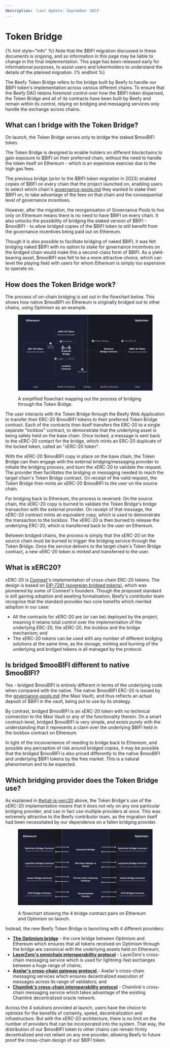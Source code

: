 ```yaml
---
description: 'Last Update: September 2023'
---
```


# Token Bridge

{% hint style="info" %}
Note that the $BIFI migration discussed in these documents is ongoing, and so information in this page may be liable to change in the final implementation. This page has been released early for informational purposes, to assist users and tokenholders to understand the details of the planned migration.
{% endhint %}

The Beefy Token Bridge refers to the bridge built by Beefy to handle our $BIFI token's implementation across various different chains. To ensure that the Beefy DAO retains foremost control over how the $BIFI token dispersed, the Token Bridge and all of its contracts have been built by Beefy and remain within its control, relying on bridging and messaging services only handle the exchange across chains.

## What can I bridge with the Token Bridge?

On launch, the Token Bridge serves only to bridge the staked $mooBIFI token.

The Token Bridge is designed to enable holders on different blockchains to gain exposure to $BIFI on their preferred chain, without the need to handle the token itself on Ethereum - which is an expensive exercise due to the high gas fees.&#x20;

The previous bridge (prior to the $BIFI token migration in 2023) enabled copies of $BIFI on every chain that the project launched on, enabling users to select which chain's [governance-pools.md](../protocol/governance-pools.md "mention") they wanted to stake their $BIFI on, to take advantage of the fees on that chain and the consequential level of governance incentives.

However, after the migration, the reorganisation of Governance Pools to live only on Ethereum means there is no need to have $BIFI on every chain. It also unlocks the possibility of bridging the staked version of $BIFI - $mooBIFI - to allow bridged copies of the $BIFI token to still benefit from the governance incentives being paid out on Ethereum.

Though it is also possible to facilitate bridging of naked $BIFI, it was felt bridging naked $BIFI with no option to stake for governance incentives on the bridged chain would make this a second-class form of $BIFI. As a yield-bearing asset, $mooBIFI was felt to be a more attractive choice, which can level the playing field with users for whom Ethereum is simply too expensive to operate on.

## How does the Token Bridge work?

The process of on-chain bridging is set out in the flowchart below. This shows how native $mooBIFI on Ethereum is originally bridged out to other chains, using Optimism as an example.

<figure><img src="../../.gitbook/assets/BIFI-bridge-flowchart (1).gif" alt=""><figcaption><p>A simplified flowchart mapping out the process of bridging through the Token Bridge.</p></figcaption></figure>

The user interacts with the Token Bridge through the Beefy Web Application to transfer their ERC-20 $mooBIFI tokens to their preferred Token Bridge contract. Each of the contracts then itself transfers the ERC-20 to a single separate "lockbox" contract, to demonstrate that the underlying asset is being safely held on the base chain. Once locked, a message is sent back to the xERC-20 contact for the bridge, which mints an ERC-20 duplicate of the locked token, called an "xERC-20 token".

With the xERC-20 $mooBIFI copy in place on the base chain, the Token Bridge can then engage with the external bridging/messaging provider to initiate the bridging process, and burn the xERC-20 to validate the request. The provider then facilitates the bridging or messaging needed to reach the target chain's Token Bridge contract. On receipt of the valid request, the Token Bridge then mints an xERC-20 $mooBIFI to the user on the source chain.

For bridging back to Ethereum, the process is reversed. On the source chain, the xERC-20 copy is burned to validate the Token Bridge's bridge transaction with the external provider. On receipt of that message, the xERC-20 contract mints an equivalent copy, which is used to demonstrate the transaction to the lockbox. The xERC-20 is then burned to release the underlying ERC-20, which is transferred back to the user on Ethereum.

Between bridged chains, the process is simply that the xERC-20 on the source chain must be burned to trigger the bridging service through the Token Bridge. Once the service delivers to the target chain's Token Bridge contract, a new xERC-20 token is minted and transferred to the user.

## What is xERC20?

xERC-20 is [Connext](https://www.connext.network/)'s implementation of cross-chain ERC-20 tokens. The design is based on [EIP-7281 (sovereign bridged tokens)](https://ethereum-magicians.org/t/erc-7281-sovereign-bridged-tokens/14979), which was pioneered by some of Connext's founders. Though the proposed standard is still gaining adoption and awaiting formalisation, Beefy's contributor team recognise that the standard provides two core benefits which merited adoption in our case:

* All the contracts for xERC-20 are (or can be) deployed by the project, meaning it retains total control over the implementation of the underlying ERC-20, the xERC-20, the lockbox and the bridge mechanism; and
* The xERC-20 tokens can be used with any number of different bridging solutions at the same time, as the storage, minting and burning of the underlying and bridged tokens is all managed by the protocol.

## Is bridged $mooBIFI different to native $mooBIFI?

Yes - bridged $mooBIFI is entirely different in terms of the underlying code when compared with the native. The native $mooBIFI ERC-20 is issued by the [governance-pools.md](../protocol/governance-pools.md "mention") (the Maxi Vault), and thus reflects an actual deposit of $BIFI in the vault, being put to use by its strategy.&#x20;

By contrast, bridged $mooBIFI is an xERC-20 token with no technical connection to the Maxi Vault or any of the functionality therein. On a smart contract-level, bridged $mooBIFI is very simple, and exists purely with the understanding that it represents a claim over the underlying $BIFI held in the lockbox contract on Ethereum.

In light of the inconvenience of needing to bridge back to Ethereum, and possible any perception of risk around bridged copies, it may be possible that the bridged $mooBIFI is also priced differently to the native $mooBIFI and underlying $BIFI tokens by the free market. This is a natural phenomenon and to be expected.

## Which bridging provider does the Token Bridge use?

As explained in [#what-is-xerc20](token-bridge.md#what-is-xerc20 "mention") above, the Token Bridge's use of the xERC-20 implementation  means that it does not rely on any one particular bridging provider, and can in fact use multiple providers at once. This was extremely attractive to the Beefy contributor team, as the migration itself had been necessitated by our dependence on a fallen bridging provider.

<figure><img src="../../.gitbook/assets/BIFI-bridge-providers-flowchart-clean.png" alt=""><figcaption><p>A flowchart showing the 4 bridge contract pairs on Ethereum and Optimism on launch.</p></figcaption></figure>

Instead, the new Beefy Token Bridge is launching with 4 different providers:

* [**The Optimism bridge**](https://app.optimism.io/bridge/) - the core bridge between Optimism and Ethereum which ensures that all tokens received on Optimism through the bridge are canonical with the underlying assets held on Ethereum;
* [**LayerZero's omnichain interoperability protocol**](https://layerzero.gitbook.io/docs/) - LayerZero's cross-chain messaging service which is used for lightning-fast exchanges between a huge range of chains;
* [**Axelar's cross-chain gateway protocol** ](https://docs.axelar.dev/)- Axelar's cross-chain messaging services which ensures decentralized execution of messages across its range of validators; and
* [**Chainlink's cross-chain interoperability protocol**](https://chain.link/cross-chain) - Chainlink's cross-chain messaging service which takes advantage of the existing Chainlink decentralized oracle network.

Across the 4 solutions provided at launch, users have the choice to optimize for the benefits of certainty, speed, decentralization and infrastructure. But with the xERC-20 architecture, there is no limit on the number of providers that can be incorporated into the system. That way, the distribution of our $mooBIFI token to other chains can remain firmly decentralized and not reliant on any one provider, allowing Beefy to future proof the cross-chain design of our $BIFI token.
